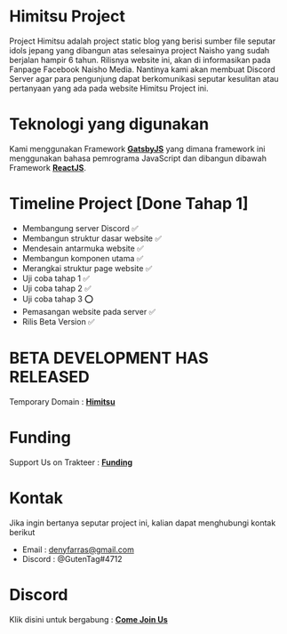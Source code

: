 # Himitsu Project

Project Himitsu adalah project static blog yang berisi sumber file seputar idols jepang yang dibangun atas selesainya project Naisho yang sudah berjalan hampir 6 tahun. Rilisnya website ini, akan di informasikan pada Fanpage Facebook Naisho Media. Nantinya kami akan membuat Discord Server agar para pengunjung dapat berkomunikasi seputar kesulitan atau pertanyaan yang ada pada website Himitsu Project ini.

# Teknologi yang digunakan

Kami menggunakan Framework **[GatsbyJS](https://www.gatsbyjs.com/)** yang dimana framework ini menggunakan bahasa pemrograma JavaScript dan dibangun dibawah Framework **[ReactJS](https://reactjs.org//)**.

# Timeline Project [Done Tahap 1]

- Membangung server Discord ✅
- Membangun struktur dasar website ✅
- Mendesain antarmuka website ✅
- Membangun komponen utama ✅
- Merangkai struktur page website ✅
- Uji coba tahap 1 ✅
- Uji coba tahap 2 ✅
- Uji coba tahap 3 ⭕
- Pemasangan website pada server ✅
- Rilis Beta Version ✅

# BETA DEVELOPMENT HAS RELEASED 

Temporary Domain : **[Himitsu](https://sharp-euclid-d1315a.netlify.app/)**

# Funding

Support Us on Trakteer : **[Funding](https://trakteer.id/dendense-project)**

# Kontak

Jika ingin bertanya seputar project ini, kalian dapat menghubungi kontak berikut

- Email : denyfarras@gmail.com
- Discord : @GutenTag#4712

# Discord

Klik disini untuk bergabung : **[Come Join Us](https://discord.gg/hWSHRb5)**

